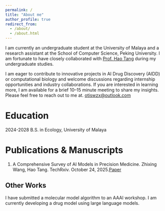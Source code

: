 ```yaml
---
permalink: /
title: "About me"
author_profile: true
redirect_from: 
  - /about/
  - /about.html
---
```


I am currently an undergraduate student at the University of Malaya and a research assistant at the School of Computer Science, Peking University. I am fortunate to have closely collaborated with [Prof. Hao Tang](https://ha0tang.github.io) during my undergraduate studies. 

I am eager to contribute to innovative projects in AI Drug Discovery (AIDD) or computational biology and welcome discussions regarding internship opportunities and industry collaborations. If you are interested in learning more, I am available for a brief 10–15 minute meeting to share my insights. Please feel free to reach out to me at. [otiswzx@outlook.com](otiswzx@outlook.com)

Education
======
2024-2028 B.S. in Ecology, University of Malaya

Publications & Manuscripts
======

1. A Comprehensive Survey of AI Models in Precision Medicine. 
Zhixing Wang, Hao Tang. TechRxiv. October 24, 2025.[Paper](https://www.techrxiv.org/users/978290/articles/1345157-a-comprehensive-survey-of-ai-models-in-precision-medicine?commit=993c9ccc8c21409549983d2e3299ec826277478f)

Other Works
------
I have submitted a molecular model algorithm to an AAAI workshop. I am currently developing a drug model using large language models.

